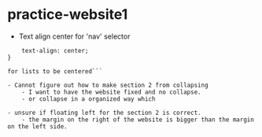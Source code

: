 # practice-website1

- Text align center for 'nav' selector
``` nav {
    text-align: center;
}

for lists to be centered```

- Cannot figure out how to make section 2 from collapsing
    - I want to have the website fixed and no collapse.
    - or collapse in a organized way which

- unsure if floating left for the section 2 is correct.
    - the margin on the right of the website is bigger than the margin on the left side.